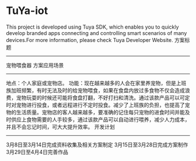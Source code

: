 # TuYa-iot
This project is developed using Tuya SDK, which enables you to quickly develop branded apps connecting and controlling smart scenarios of many devices.For more information, please check Tuya Developer Website.
方案标题
_________
宠物喂食器
方案应用场景
____________
地点：个人家庭或宠物店。
功能：现在越来越多的人会在家里养宠物，但是上班族加班频繁，有时无法及时的给宠物喂食，如果在食盘内放过多食物不仅会造成浪费，宠物玩耍的时候还可能将食盘打翻，不好打扫和清洗。通过该款产品可以可定时对宠物进行投食，或者远程进行不定时投食。减少了上班族的负担，也提高了宠物的生活质量。宠物店的客人越来越多，要准确的记住每只宠物的进食时间并能及时供应上食物需要的人手较多，通过该款产品可以自动进行喂养，减少人力成本，并且不会忘记时间，可大大提升效率。
开发计划
_________
3月8日至3月14日完成资料收集及相关方案制定
3月15日至3月28日完成方案制作
3月29日至4月4日完善作品
